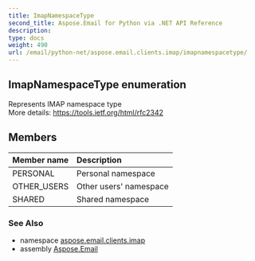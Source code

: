 ```yaml
---
title: ImapNamespaceType
second_title: Aspose.Email for Python via .NET API Reference
description: 
type: docs
weight: 490
url: /email/python-net/aspose.email.clients.imap/imapnamespacetype/
---
```


## ImapNamespaceType enumeration

Represents IMAP namespace type<br/>            More details: https://tools.ietf.org/html/rfc2342

## Members
| Member name | Description |
| :- | :- |
|PERSONAL|Personal namespace|
|OTHER_USERS|Other users' namespace|
|SHARED|Shared namespace|

### See Also

* namespace [aspose.email.clients.imap](/email/python-net/aspose.email.clients.imap/)
* assembly [Aspose.Email](/slides/python-net/)

